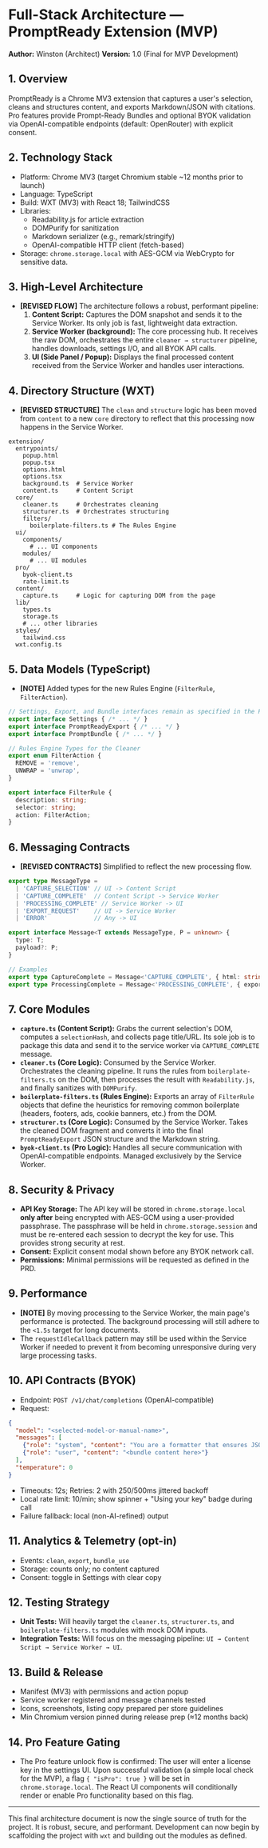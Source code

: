 # Full-Stack Architecture — PromptReady Extension (MVP)

**Author:** Winston (Architect)
**Version:** 1.0 (Final for MVP Development)

## 1. Overview
PromptReady is a Chrome MV3 extension that captures a user's selection, cleans and structures content, and exports Markdown/JSON with citations. Pro features provide Prompt-Ready Bundles and optional BYOK validation via OpenAI-compatible endpoints (default: OpenRouter) with explicit consent.

## 2. Technology Stack
- Platform: Chrome MV3 (target Chromium stable ~12 months prior to launch)
- Language: TypeScript
- Build: WXT (MV3) with React 18; TailwindCSS
- Libraries:
  - Readability.js for article extraction
  - DOMPurify for sanitization
  - Markdown serializer (e.g., remark/stringify)
  - OpenAI-compatible HTTP client (fetch-based)
- Storage: `chrome.storage.local` with AES-GCM via WebCrypto for sensitive data.

## 3. High-Level Architecture
- **[REVISED FLOW]** The architecture follows a robust, performant pipeline:
  1.  **Content Script:** Captures the DOM snapshot and sends it to the Service Worker. Its only job is fast, lightweight data extraction.
  2.  **Service Worker (background):** The core processing hub. It receives the raw DOM, orchestrates the entire `cleaner → structurer` pipeline, handles downloads, settings I/O, and all BYOK API calls.
  3.  **UI (Side Panel / Popup):** Displays the final processed content received from the Service Worker and handles user interactions.

## 4. Directory Structure (WXT)
- **[REVISED STRUCTURE]** The `clean` and `structure` logic has been moved from `content` to a new `core` directory to reflect that this processing now happens in the Service Worker.
```
extension/
  entrypoints/
    popup.html
    popup.tsx
    options.html
    options.tsx
    background.ts  # Service Worker
    content.ts     # Content Script
  core/
    cleaner.ts     # Orchestrates cleaning
    structurer.ts  # Orchestrates structuring
    filters/
      boilerplate-filters.ts # The Rules Engine
  ui/
    components/
      # ... UI components
    modules/
      # ... UI modules
  pro/
    byok-client.ts
    rate-limit.ts
  content/
    capture.ts     # Logic for capturing DOM from the page
  lib/
    types.ts
    storage.ts
    # ... other libraries
  styles/
    tailwind.css
  wxt.config.ts
```

## 5. Data Models (TypeScript)
- **[NOTE]** Added types for the new Rules Engine (`FilterRule`, `FilterAction`).
```ts
// Settings, Export, and Bundle interfaces remain as specified in the PRD.
export interface Settings { /* ... */ }
export interface PromptReadyExport { /* ... */ }
export interface PromptBundle { /* ... */ }

// Rules Engine Types for the Cleaner
export enum FilterAction {
  REMOVE = 'remove',
  UNWRAP = 'unwrap',
}

export interface FilterRule {
  description: string;
  selector: string;
  action: FilterAction;
}
```

## 6. Messaging Contracts
- **[REVISED CONTRACTS]** Simplified to reflect the new processing flow.
```ts
export type MessageType =
  | 'CAPTURE_SELECTION' // UI -> Content Script
  | 'CAPTURE_COMPLETE'  // Content Script -> Service Worker
  | 'PROCESSING_COMPLETE' // Service Worker -> UI
  | 'EXPORT_REQUEST'    // UI -> Service Worker
  | 'ERROR'             // Any -> UI

export interface Message<T extends MessageType, P = unknown> {
  type: T;
  payload?: P;
}

// Examples
export type CaptureComplete = Message<'CAPTURE_COMPLETE', { html: string; url: string; title: string }>;
export type ProcessingComplete = Message<'PROCESSING_COMPLETE', { exportMd: string; exportJson: PromptReadyExport }>;
```

## 7. Core Modules
- **`capture.ts` (Content Script):** Grabs the current selection's DOM, computes a `selectionHash`, and collects page title/URL. Its sole job is to package this data and send it to the service worker via `CAPTURE_COMPLETE` message.
- **`cleaner.ts` (Core Logic):** Consumed by the Service Worker. Orchestrates the cleaning pipeline. It runs the rules from `boilerplate-filters.ts` on the DOM, then processes the result with `Readability.js`, and finally sanitizes with `DOMPurify`.
- **`boilerplate-filters.ts` (Rules Engine):** Exports an array of `FilterRule` objects that define the heuristics for removing common boilerplate (headers, footers, ads, cookie banners, etc.) from the DOM.
- **`structurer.ts` (Core Logic):** Consumed by the Service Worker. Takes the cleaned DOM fragment and converts it into the final `PromptReadyExport` JSON structure and the Markdown string.
- **`byok-client.ts` (Pro Logic):** Handles all secure communication with OpenAI-compatible endpoints. Managed exclusively by the Service Worker.

## 8. Security & Privacy
- **API Key Storage:** The API key will be stored in `chrome.storage.local` **only after** being encrypted with AES-GCM using a user-provided passphrase. The passphrase will be held in `chrome.storage.session` and must be re-entered each session to decrypt the key for use. This provides strong security at rest.
- **Consent:** Explicit consent modal shown before any BYOK network call.
- **Permissions:** Minimal permissions will be requested as defined in the PRD.

## 9. Performance
- **[NOTE]** By moving processing to the Service Worker, the main page's performance is protected. The background processing will still adhere to the `<1.5s` target for long documents.
- The `requestIdleCallback` pattern may still be used within the Service Worker if needed to prevent it from becoming unresponsive during very large processing tasks.

## 10. API Contracts (BYOK)
- Endpoint: `POST /v1/chat/completions` (OpenAI-compatible)
- Request:
```json
{
  "model": "<selected-model-or-manual-name>",
  "messages": [
    {"role": "system", "content": "You are a formatter that ensures JSON validity and preserves code fences."},
    {"role": "user", "content": "<bundle content here>"}
  ],
  "temperature": 0
}
```
- Timeouts: 12s; Retries: 2 with 250/500ms jittered backoff
- Local rate limit: 10/min; show spinner + "Using your key" badge during call
- Failure fallback: local (non-AI-refined) output

## 11. Analytics & Telemetry (opt-in)
- Events: `clean`, `export`, `bundle_use`
- Storage: counts only; no content captured
- Consent: toggle in Settings with clear copy

## 12. Testing Strategy
- **Unit Tests:** Will heavily target the `cleaner.ts`, `structurer.ts`, and `boilerplate-filters.ts` modules with mock DOM inputs.
- **Integration Tests:** Will focus on the messaging pipeline: `UI → Content Script → Service Worker → UI`.

## 13. Build & Release
- Manifest (MV3) with permissions and action popup
- Service worker registered and message channels tested
- Icons, screenshots, listing copy prepared per store guidelines
- Min Chromium version pinned during release prep (≈12 months back)

## 14. Pro Feature Gating
- The Pro feature unlock flow is confirmed: The user will enter a license key in the settings UI. Upon successful validation (a simple local check for the MVP), a flag `{ "isPro": true }` will be set in `chrome.storage.local`. The React UI components will conditionally render or enable Pro functionality based on this flag.

---

This final architecture document is now the single source of truth for the project. It is robust, secure, and performant. Development can now begin by scaffolding the project with `wxt` and building out the modules as defined.